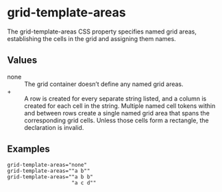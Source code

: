 # grid-template-areas

The grid-template-areas CSS property specifies named grid areas, establishing the cells in the grid and assigning them names.


## Values

<dl>
<dt>none</dt>
<dd>The grid container doesn’t define any named grid areas.</dd>

<dt><string>+</dt>
<dd>A row is created for every separate string listed, and a column is created for each cell in the string. Multiple named cell tokens within and between rows create a single named grid area that spans the corresponding grid cells. Unless those cells form a rectangle, the declaration is invalid.</dd>
</dl>

## Examples

```
grid-template-areas="none"
grid-template-areas=""a b""
grid-template-areas=""a b b"
                     "a c d""
```